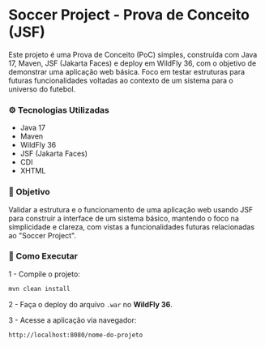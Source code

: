 # Soccer Project - Prova de Conceito (JSF)

Este projeto é uma Prova de Conceito (PoC) simples, construída com Java 17, Maven, JSF (Jakarta Faces) e deploy em WildFly 36, com o objetivo de demonstrar uma aplicação web básica. Foco em testar estruturas para futuras funcionalidades voltadas ao contexto de um sistema para o universo do futebol.


### ⚙️ Tecnologias Utilizadas

- Java 17
- Maven
- WildFly 36
- JSF (Jakarta Faces)
- CDI
- XHTML

### 📌 Objetivo

Validar a estrutura e o funcionamento de uma aplicação web usando JSF para construir a interface de um sistema básico, mantendo o foco na simplicidade e clareza, com vistas a funcionalidades futuras relacionadas ao "Soccer Project".

### 🚀 Como Executar
1 - Compile o projeto:

``` bash
mvn clean install
```
2 - Faça o deploy do arquivo `.war` no **WildFly 36**.

3 - Acesse a aplicação via navegador:

``` bash
http://localhost:8080/nome-do-projeto
```